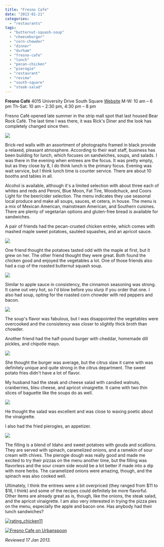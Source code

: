 ```yaml
---
title: "Fresno Cafe"
date: "2013-01-21"
categories:
  - "restaurants"
tags:
  - "butternut-squash-soup"
  - "cheeseburger"
  - "corn-chowder"
  - "dinner"
  - "durham"
  - "fresno-cafe"
  - "lunch"
  - "pecan-chicken"
  - "pierogie"
  - "restaurant"
  - "review"
  - "south-square"
  - "steak-salad"
---
```


**Fresno Café** 4015 University Drive South Square [Website](http://fresnocafedurham.com/index.html) M-W: 10 am – 6 pm Th-Sat: 10 am – 2:30 pm, 4:30 pm – 8 pm

Fresno Café opened late summer in the strip mall spot that last housed Bear Rock Café. The last time I was there, it was Rick's Diner and the look has completely changed since then.

[![](http://carpedurham.com/wp-content/uploads/2013/01/Fresno-Cafe-01.jpg)](http://carpedurham.com/2013/01/21/fresno-cafe/fresno-cafe-01/)

Brick-red walls with an assortment of photographs framed in black provide a relaxed, pleasant atmosphere. According to their wait staff, business has been building for lunch, which focuses on sandwiches, soups, and salads. I was there in the evening when entrees are the focus. It was pretty empty, but as they close by 8, I do think lunch is the primary focus. Evening was wait service, but I think lunch time is counter service. There are about 10 booths and tables in all.

Alcohol is available, although it's a limited selection with about three each of whites and reds and Peroni, Blue Moon, Fat Tire, Woodchuck, and Coors Light for the beer/cider selection. The menu indicates they use seasonal local produce and make all soups, sauces, et cetera, in house. The menu is a mix of Mexican American, mainstream American, and Southern cuisines. There are plenty of vegetarian options and gluten-free bread is available for sandwiches.

A pair of friends had the pecan-crusted chicken entrée, which comes with mashed maple sweet potatoes, sautéed squashes, and an apricot sauce.

[![](http://carpedurham.com/wp-content/uploads/2013/01/Fresno-Cafe-04.jpg)](http://carpedurham.com/2013/01/21/fresno-cafe/fresno-cafe-04/)

One friend thought the potatoes tasted odd with the maple at first, but it grew on her. The other friend thought they were great. Both found the chicken good and enjoyed the vegetables a lot. One of those friends also had a cup of the roasted butternut squash soup.

[![](http://carpedurham.com/wp-content/uploads/2013/01/Fresno-Cafe-07.jpg)](http://carpedurham.com/2013/01/21/fresno-cafe/fresno-cafe-07/)

Similar to apple sauce in consistency, the cinnamon seasoning was strong. It came out very hot, so I'd blow before you slurp if you order that one. I also had soup, opting for the roasted corn chowder with red peppers and bacon.

[![](http://carpedurham.com/wp-content/uploads/2013/01/Fresno-Cafe-02.jpg)](http://carpedurham.com/2013/01/21/fresno-cafe/fresno-cafe-02/)

The soup's flavor was fabulous, but I was disappointed the vegetables were overcooked and the consistency was closer to slightly thick broth than chowder.

Another friend had the half-pound burger with cheddar, homemade dill pickles, and chipotle mayo.

[![](http://carpedurham.com/wp-content/uploads/2013/01/Fresno-Cafe-06.jpg)](http://carpedurham.com/2013/01/21/fresno-cafe/fresno-cafe-06/)

She thought the burger was average, but the citrus slaw it came with was definitely unique and quite strong in the citrus department. The sweet potato fries didn't have a lot of flavor.

My husband had the steak and cheese salad with candied walnuts, cranberries, bleu cheese, and apricot vinaigrette. It came with two thin slices of baguette like the soups do as well.

[![](http://carpedurham.com/wp-content/uploads/2013/01/Fresno-Cafe-05.jpg)](http://carpedurham.com/2013/01/21/fresno-cafe/fresno-cafe-05/)

He thought the salad was excellent and was close to waxing poetic about the vinaigrette.

I also had the fried pierogies, an appetizer.

[![](http://carpedurham.com/wp-content/uploads/2013/01/Fresno-Cafe-03.jpg)](http://carpedurham.com/2013/01/21/fresno-cafe/fresno-cafe-03/)

The filling is a blend of Idaho and sweet potatoes with gouda and scallions. They are served with spinach, caramelized onions, and a ramekin of sour cream with chives. The pierogie dough was really good and made me excited to try their pizzas on the menu another time, but the filling was flavorless and the sour cream side would be a lot better if made into a dip with more herbs. The caramelized onions were amazing, though, and the spinach was also cooked well.

Ultimately, I think the entrees were a bit overpriced (they ranged from $11 to $16, I think) and some of the recipes could definitely be more flavorful. Other items are already great as is, though, like the onions, the steak salad, and the apricot vinaigrette. I am also very interested in trying the pizza pies on the menu, especially the apple and bacon one. Has anybody had their lunch sandwiches?

[![rating_chicken11](http://s3.amazonaws.com/thegourmez-wpmedia/2009/02/rating_chicken11.gif)](http://www.thegourmez.com/2009/02/barten-guestier-private-selection-merlot-2006/rating_chicken11/)

[![Fresno Cafe on Urbanspoon](http://www.urbanspoon.com/b/link/1710858/minilink.gif)](http://www.urbanspoon.com/r/25/1710858/restaurant/Hope-Valley/Fresno-Cafe-Durham)

_Reviewed 17 Jan 2013._
